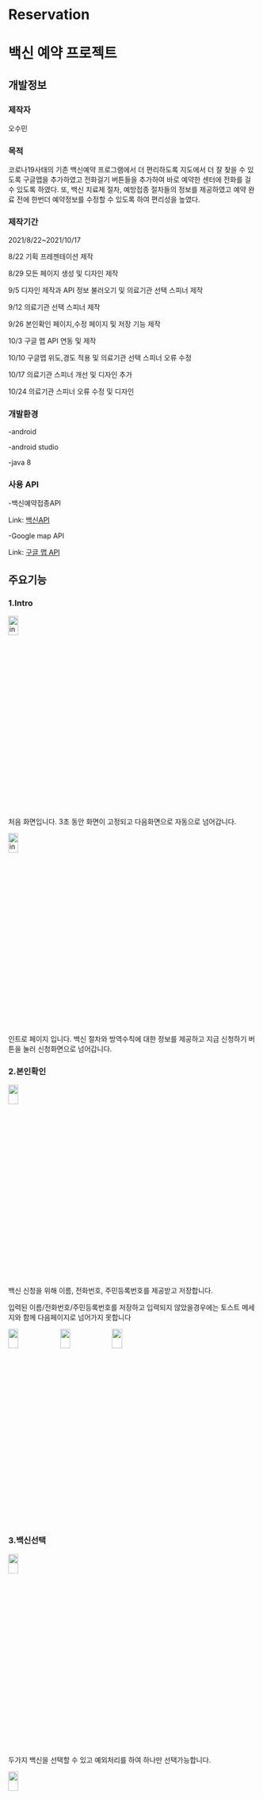 # Reservation
백신 예약 프로젝트
==================

개발정보
--------------

### 제작자

오수민

### 목적


코로나19사태의 기존 백신예약 프로그램에서 더 편리하도록 지도에서 더 잘 찾을 수 있도록 구글맵을 추가하였고 전화걸기 버튼들을 추가하여 바로 예약한 센터에 전화를 걸 수 있도록 하였다. 또, 백신 치료제 절차, 예방접종 절차들의 정보를 제공하였고 예약 완료 전에 한번더 예약정보를 수정할 수 있도록 하여 편리성을 높였다.

### 제작기간


2021/8/22~2021/10/17

8/22 기획 프레젠테이션 제작 

8/29 모든 페이지 생성 및 디자인 제작

9/5 디자인 제작과 API 정보 불러오기 및 의료기관 선택 스피너 제작

9/12 의료기관 선택 스피너 제작

9/26 본인확인 페이지,수정 페이지 및 저장 기능 제작

10/3 구글 맵 API 연동 및 제작

10/10 구글맵 위도,경도 적용 및 의료기관 선택 스피너 오류 수정

10/17 의료기관 스피너 개선 및 디자인 추가

10/24 의료기관 스피너 오류 수정 및 디자인 

### 개발환경


-android

-android studio

-java 8

### 사용 API


-백신예약접종API

Link: [백신API][link]

[link]: https://www.data.go.kr/tcs/dss/selectApiDataDetailView.do?publicDataPk=15077586#/tab_layer_detail_function "Go API"

-Google map API

Link: [구글 맵 API][link]

[link]:https://cloud.google.com/maps-platform/pricing?hl=ko "Go API"


주요기능
--------------


### 1.Intro

<img src="https://user-images.githubusercontent.com/83526407/138581886-db00c359-e16a-4bf2-9883-15912d203de6.jpg" width="20%" height="10%" title="intro"></img>

처음 화면입니다. 
3초 동안 화면이 고정되고 
다음화면으로 자동으로 넘어갑니다.

<img src="https://user-images.githubusercontent.com/83526407/138581949-dcabf6e8-16b4-4ea7-9363-832c35b405f0.jpg" width="20%" height="10%" title="intro-2"></img>

인트로 페이지 입니다.
백신 절차와 방역수칙에 대한 정보를 제공하고 지금 신청하기 버튼을 눌러 신청화면으로 넘어갑니다.


### 2.본인확인

<img src="https://user-images.githubusercontent.com/83526407/138582227-33e5d5e0-b55d-44d0-8bcf-7f0263c7818f.jpg" width="20%" height="10%" title="" ></img>

백신 신청을 위해 이름, 전화번호, 주민등록번호를 제공받고 저장합니다.

입력된 이름/전화번호/주민등록번호를 저장하고 입력되지 않았을경우에는 토스트 메세지와 함께 다음페이지로 넘어가지 못합니다

<img src="https://user-images.githubusercontent.com/83526407/138582174-b3bed001-2d10-4065-9278-f4e1f9c5fb51.jpg" width="20%" height="10%" title="" ></img>
<img src="https://user-images.githubusercontent.com/83526407/138582202-f2416768-c5da-48e0-ade7-69458e6c6218.jpg" width="20%" height="10%" title="" ></img>
<img src="https://user-images.githubusercontent.com/83526407/138582212-cdc27b2d-7670-4247-ac8c-63e4b2b29a1b.jpg" width="20%" height="10%" title="" ></img>


### 3.백신선택

<img src="https://user-images.githubusercontent.com/83526407/138582243-f4837468-97b7-4efa-8875-41fb1ae5eb22.jpg" width="20%" height="10%" title="" ></img>

두가지 백신을 선택할 수 있고 예외처리를 하여 하나만 선택가능합니다.

<img src="https://user-images.githubusercontent.com/83526407/138582251-d1da8cf0-663d-4b96-9323-41c872bc8147.jpg" width="20%" height="10%" title="" ></img>

선택하지 않았을 경우에는 토스트메세지와 함께 넘어가지 못합니다.

### 4.의료기관 선택

<img src="https://user-images.githubusercontent.com/83526407/138582341-431be746-7140-4837-8075-a7096b96223a.jpg" width="20%" height="10%" title="" ></img>

의료기관 선택 페이지입니다 정부에서 제공하는 공공데이터 API를 사용하여 스피너에 시도/시군구/센터이름으로 나누어 시도를 선택하면 시도 안에있는 센터들의 시군구가 다음 스피너에 나오고 시군구를 선택하면 시도 시군구 내부의 센터이름이 나옵니다.

<img src="https://user-images.githubusercontent.com/83526407/138582666-ad073b78-645b-47ba-9480-0d9d4aa86314.jpg" width="20%" height="10%" title="" ></img>

시도 선택페이지 입니다.

<img src="https://user-images.githubusercontent.com/83526407/138582669-77e74c5e-a210-48b5-97cf-9468c9061332.jpg" width="20%" height="10%" title="" ></img>

시도에 속하는 시군구들의 선택페이지 입니다

<img src="https://user-images.githubusercontent.com/83526407/138582675-9e69929c-3935-4b81-884b-3355b275caba.jpg" width="20%" height="10%" title="" ></img>

시도,시군구들에 속하는 센터들입니다.

### 5.구글 지도


<img src="https://user-images.githubusercontent.com/83526407/138582395-6686b29e-72aa-4d43-ae95-b1be2dacb918.jpg" width="20%" height="10%" title="" ></img>


마지막으로 선택한 시도/시군구/센터이름의 위도,경도의 API를 저장하여 구글지도에서 위치를 확인할 수 있습니다.

<img src="https://user-images.githubusercontent.com/83526407/138582712-868f2733-6891-4d6e-9739-68e9bb58bccd.jpg" width="20%" height="10%" title="" ></img>

구글 맵 요청전에 권한승인을 받습니다.

### 6.예약정보 확인 및 수정/ 의료기관으로 전화걸기

<img src="https://user-images.githubusercontent.com/83526407/138582407-6f4bf251-79b1-4e1c-acf2-fc23f897e35e.jpg" width="20%" height="10%" title="" ></img>

예약정보를 수정할 수 있고 수정된 정보는 저장됩니다.

<img src="https://user-images.githubusercontent.com/83526407/138582421-329eae55-cb6c-4efe-ad81-2db919be8932.jpg" width="20%" height="10%" title="" ></img>

스피너 뷰의 시도/시군구/센터이름의 기관의 전화번호를 저장하여 전화번호가 입력된 전화앱으로 연동됩니다.


### 7.예약 정보 확정

<img src="https://user-images.githubusercontent.com/83526407/138582450-346e5558-4644-42ba-841a-3e4f2e6ad013.jpg" width="20%" height="10%" title="" ></img>

전 페이지에서 저장된 예약정보를 확정시킵니다


### 8.예약완료

<img src="https://user-images.githubusercontent.com/83526407/138582451-14385adc-592f-4c90-a44a-7d824bfbc84e.jpg" width="20%" height="10%" title="" ></img>

예약완료 페이지입니다.













